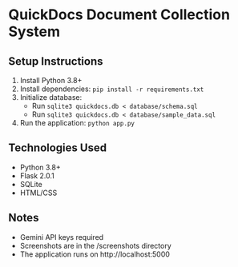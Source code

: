 # QuickDocs Document Collection System

## Setup Instructions
1. Install Python 3.8+
2. Install dependencies: `pip install -r requirements.txt`
3. Initialize database:
   - Run `sqlite3 quickdocs.db < database/schema.sql`
   - Run `sqlite3 quickdocs.db < database/sample_data.sql`
4. Run the application: `python app.py`

## Technologies Used
- Python 3.8+
- Flask 2.0.1
- SQLite
- HTML/CSS

## Notes
- Gemini API keys required
- Screenshots are in the /screenshots directory
- The application runs on http://localhost:5000
